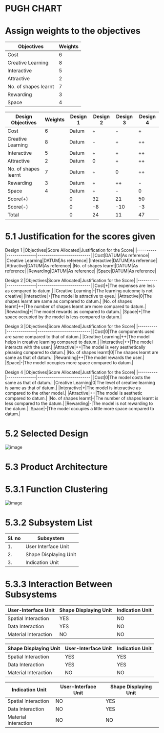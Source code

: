 # ****PUGH CHART****

# Assign weights to the objectives
|Objectives|Weights|
|----------|-------|
|Cost|6|
|Creative Learning|8|
|Interactive|5|
|Attractive|2|
|No. of shapes learnt|7|
|Rewarding|3|
|Space|4|


|Design Objectives|Weights|Design 1|Design 2|Design 3|Design 4|
|-----------------|-------|--------|--------|--------|--------|
|Cost|6|Datum|+|-|+|
|Creative Learning|8|Datum|-|+|++|
|Interactive|5|Datum|+|+|++|
|Attractive|2|Datum|0|+|++|
|No. of shapes learnt|7|Datum|+|0|++|
|Rewarding|3|Datum|+|++|-|
|Space|4|Datum|+|-|0|
|Score(+)||0|32|21|50|
|Score(-)||0|-8|-10|-3|
|Total||0|24|11|47|

# 5.1 Justification for the scores given
Design 1
|Objectives|Score Allocated|Justification for the Score|
|----------|---------------|---------------------------|
|Cost|DATUM|As reference|
|Creative Learning|DATUM|As reference|
|Interactive|DATUM|As reference|
|Attractive|DATUM|As reference|
|No. of shapes learnt|DATUM|As reference|
|Rewarding|DATUM|As reference|
|Space|DATUM|As reference|

Design 2
|Objectives|Score Allocated|Justification for the Score|
|----------|---------------|---------------------------|
|Cost|+|The expenses are less as compared to datum.|
|Creative Learning|-|The learning outcome is not creative|
|Interactive|+|The model is attractive to eyes.|
|Attractive|0|The shapes learnt are same as compared to datum.|
|No. of shapes learnt|++|The number of shapes learnt are more compared to datum.|
|Rewarding|+|The model rewards as compared to datum.|
|Space|+|The space occupied by the model is less compared to datum.|

Design 3
|Objectives|Score Allocated|Justification for the Score|
|----------|---------------|---------------------------|
|Cost|0|The components used are same compared to that of datum.|
|Creative Learning|++|The model helps in creative learning compared to datum.|
|Interactive|++|The model interacts with the user.|
|Attractive|++|The model is very aesthetically pleasing compared to datum.|
|No. of shapes learnt|0|The shapes learnt are same as that of datum.|
|Rewarding|++|The model rewards the user.|
|Space|-|The model occupies more space compared to datum.|

Design 4
|Objectives|Score Allocated|Justification for the Score|
|----------|---------------|---------------------------|
|Cost|0|The model costs the same as that of datum.|
|Creative Learning|0|The level of creative learning is same as that of datum.|
|Interactive|+|The model is interactive as compared to the other model.|
|Attractive|++|The model is aesthetic compared to datum.|
|No. of shapes learnt|-|The number of shapes learnt is less compared to the datum.|
|Rewarding|-|The model is not rewarding to the datum.|
|Space|-|The model occupies a little more space compared to datum.|

# ****5.2 Selected Design****
![image](https://user-images.githubusercontent.com/105198072/170949749-2f4efc29-41b3-422a-a4a4-4727c24c3540.png)





# ****5.3 Product Architecture****
# ****5.3.1 Function Clustering****
![image](https://user-images.githubusercontent.com/105198072/170943780-520c03da-3d67-46ca-a5fc-5d15b3fc988c.png)

# ****5.3.2 Subsystem List****
|Sl. no| Subsystem |
|------|-----------|
|1.| User Interface Unit |
|2.| Shape Displaying Unit |
|3.| Indication Unit |

# ****5.3.3 Interaction Between Subsystems****
|User-Interface Unit| Shape Displaying Unit | Indication Unit |
|-------------------|-----------------------|-----------------|
|Spatial Interaction | YES | NO|
| Data Interaction | YES | NO |
| Material Interaction | NO | NO |

| Shape Displaying Unit | User-Interface Unit| Indication Unit |
|-------------------|-----------------------|-----------------|
|Spatial Interaction | YES | YES|
| Data Interaction | YES | YES |
| Material Interaction | NO | NO |

| Indication Unit | User-Interface Unit | Shape Displaying Unit |
|-------------------|-----------------------|-----------------|
|Spatial Interaction | NO | YES|
| Data Interaction | NO | YES |
| Material Interaction | NO | NO |






